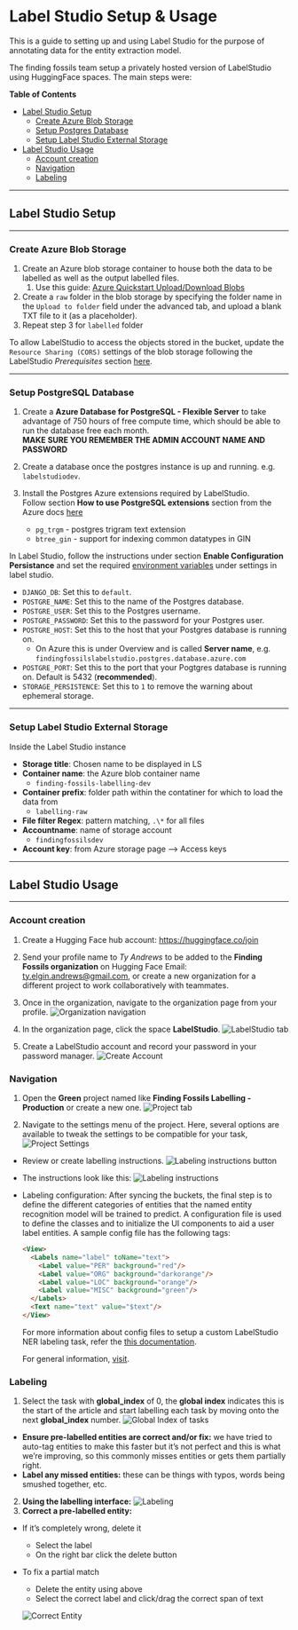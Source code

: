 # Label Studio Setup & Usage

This is a guide to setting up and using Label Studio for the purpose of annotating data for the entity extraction model.

The finding fossils team setup a privately hosted version of LabelStudio using HuggingFace spaces. The main steps were:

**Table of Contents**

- [Label Studio Setup](#label-studio-setup--usage)
  - [Create Azure Blob Storage](#create-azure-blob-storage)
  - [Setup Postgres Database](#setup-postgres-database)
  - [Setup Label Studio External Storage](#setup-label-studio-external-storage)
- [Label Studio Usage](#labeling-instructions)
  - [Account creation](#create-account)
  - [Navigation](#navigation)
  - [Labeling](#labeling)
---
## **Label Studio Setup**
---
### **Create Azure Blob Storage**

1. Create an Azure blob storage container to house both the data to be labelled as well as the output labelled files.
   1. Use this guide: [Azure Quickstart Upload/Download Blobs](https://www.google.com/search?q=create+azure+blob+storage+container&rlz=1C1RXQR_enCA1013CA1013&oq=create+azure+blob+storage+container&gs_lcrp=EgZjaHJvbWUyBggAEEUYOTIICAEQABgWGB4yCAgCEAAYFhgeMggIAxAAGBYYHjIICAQQABgWGB4yCAgFEAAYFhgeMggIBhAAGBYYHjIICAcQABgWGB4yCAgIEAAYFhgeMggICRAAGBYYHtIBCDc0OTZqMGo3qAIAsAIA&sourceid=chrome&ie=UTF-8)
2. Create a `raw` folder in the blob storage by specifying the folder name in the `Upload to folder` field under the advanced tab, and upload a blank TXT file to it (as a placeholder).
3. Repeat step 3 for `labelled` folder

To allow LabelStudio to access the objects stored in the bucket, update the `Resource Sharing (CORS)` settings of the blob storage following the LabelStudio *Prerequisites* section [here](https://labelstud.io/guide/storage.html#Microsoft-Azure-Blob-storage).

---

### **Setup PostgreSQL Database**

1. Create a **Azure Database for PostgreSQL - Flexible Server** to take advantage of 750 hours of free compute time, which should be able to run the database free each month. \
**MAKE SURE YOU REMEMBER THE ADMIN ACCOUNT NAME AND PASSWORD** 

2. Create a database once the postgres instance is up and running. e.g. `labelstudiodev`.

3. Install the Postgres Azure extensions required by LabelStudio. \
Follow section **How to use PostgreSQL extensions** section from the Azure docs [here](https://learn.microsoft.com/en-us/azure/postgresql/flexible-server/concepts-extensions)
   - `pg_trgm` - postgres trigram text extension
   - `btree_gin` - support for indexing common datatypes in GIN

In Label Studio, follow the instructions under section **Enable Configuration Persistance** and set the required [environment variables](https://huggingface.co/docs/hub/spaces-sdks-docker-label-studio) under settings in label studio.

- `DJANGO_DB`: Set this to `default`.
- `POSTGRE_NAME`: Set this to the name of the Postgres database.
- `POSTGRE_USER`: Set this to the Postgres username.
- `POSTGRE_PASSWORD`: Set this to the password for your Postgres user.
- `POSTGRE_HOST`: Set this to the host that your Postgres database is running on.
  - On Azure this is under Overview and is called **Server name**, e.g. `findingfossilslabelstudio.postgres.database.azure.com`
- `POSTGRE_PORT`: Set this to the port that your Pogtgres database is running on. Default is 5432 (**recommended**).
- `STORAGE_PERSISTENCE`: Set this to `1` to remove the warning about ephemeral storage.

---

### **Setup Label Studio External Storage**

Inside the Label Studio instance

- **Storage title**: Chosen name to be displayed in LS
- **Container name**: the Azure blob container name
  - `finding-fossils-labelling-dev`
- **Container prefix**: folder path within the contatiner for which to load the data from
  - `labelling-raw`
- **File filter Regex**: pattern matching, `.\*` for all files
- **Accountname**: name of storage account
  - `findingfossilsdev`
- **Account key**: from Azure storage page --> Access keys

---

## **Label Studio Usage**
---
### **Account creation**

1. Create a Hugging Face hub account: https://huggingface.co/join
2. Send your profile name to *Ty Andrews* to be added to the **Finding Fossils organization** on Hugging Face
Email: ty.elgin.andrews@gmail.com, or create a new organization for a different project to work collaboratively with teammates.
3. Once in the organization, navigate to the organization page from your profile.
![Organization navigation](assets/org_nav.png)

4. In the organization page, click the space 
**LabelStudio**.
![LabelStudio tab](assets/labelstudio_tab.png)

5. Create a LabelStudio account and record your password in your password manager.
![Create Account](assets/account_creation.png)

### **Navigation**

1. Open the **Green** project named like **Finding Fossils Labelling - Production** or create a new one.
![Project tab](assets/green_tab.png)

2. Navigate to the settings menu of the project. Here, several options are available to tweak the settings to be compatible for your task,
![Project Settings](assets/settings.png)

  - Review or create labelling instructions.
  ![Labeling instructions button](assets/labeling_instructions_button.png)
  - The instructions look like this:
  ![Labeling instructions](assets/labeling_instructions.png)

  - Labeling configuration:
After syncing the buckets, the final step is to define the different categories of entities that the named entity recognition model will be trained to predict. A configuration file is used to define the classes and to initialize the UI components to aid a user label entities. A sample config file has the following tags:
    ```html
    <View>
      <Labels name="label" toName="text">
        <Label value="PER" background="red"/>
        <Label value="ORG" background="darkorange"/>
        <Label value="LOC" background="orange"/>
        <Label value="MISC" background="green"/>
      </Labels>
      <Text name="text" value="$text"/>
    </View>
    ```
    For more information about config files to setup a custom LabelStudio NER labeling task, refer the [this documentation](https://labelstud.io/templates/named_entity.html).

    For general information, [visit](https://labelstud.io/templates/index.html).

### **Labeling**

1. Select the task with **global_index** of 0, the **global index** indicates this is the start of the article and start labelling each task by moving onto the next **global_index** number.
![Global Index of tasks](assets/global_index.png)
- **Ensure pre-labelled entities are correct and/or fix:** we have tried to auto-tag entities to make this faster but it’s not perfect and this is what we’re improving, so this commonly misses entities or gets them partially right.
- **Label any missed entities:** these can be things with typos, words being smushed together, etc.
2. **Using the labelling interface:**
![Labeling](assets/labeling.png)
3. **Correct a pre-labelled entity:**
- If it’s completely wrong, delete it 
  - Select the label
  - On the right bar click the delete button
- To fix a partial match
  - Delete the entity using above
  - Select the correct label and click/drag the correct span of text

  ![Correct Entity](assets/correct_labels.png)